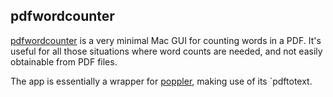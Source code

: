 ## pdfwordcounter

[pdfwordcounter](https://github.com/ezgranet/pdfwordcounter/edit/master/index.md) is a very minimal Mac GUI for counting words in a PDF.  It's useful for all those situations where word counts are needed, and not easily obtainable from PDF files.

The app is essentially a wrapper for [poppler](https://poppler.freedesktop.org/), making use of its `pdftotext.
